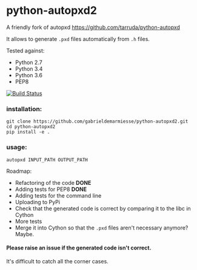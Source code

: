 # python-autopxd2
A friendly fork of autopxd https://github.com/tarruda/python-autopxd

It allows to generate `.pxd` files automatically from `.h` files.

Tested against:

- Python 2.7
- Python 3.4
- Python 3.6
- PEP8

[![Build Status](https://travis-ci.org/gabrieldemarmiesse/python-autopxd2.svg?branch=master)](https://travis-ci.org/gabrieldemarmiesse/python-autopxd2)

### installation:
```shell
git clone https://github.com/gabrieldemarmiesse/python-autopxd2.git
cd python-autopxd2
pip install -e .
```

### usage:
```shell
autopxd INPUT_PATH OUTPUT_PATH
```

Roadmap:

- Refactoring of the code __DONE__
- Adding tests for PEP8 __DONE__
- Adding tests for the command line
- Uploading to PyPi
- Check that the generated code is correct by comparing it to the libc in Cython
- More tests
- Merge it into Cython so that the `.pxd` files aren't necessary anymore? Maybe.


#### Please raise an issue if the generated code isn't correct.

It's difficult to catch all the corner cases.



